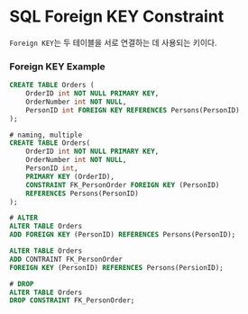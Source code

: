 ﻿# SQL Foreign KEY Constraint

`Foreign KEY`는 두 테이블을 서로 연결하는 데 사용되는 키이다.

### Foreign KEY Example

```sql
CREATE TABLE Orders (
	OrderID int NOT NULL PRIMARY KEY,
	OrderNumber int NOT NULL,
	PersonID int FOREIGN KEY REFERENCES Persons(PersonID)
);

# naming, multiple
CREATE TABLE Orders(
	OrderID int NOT NULL PRIMARY KEY,
	OrderNumber int NOT NULL,
	PersonID int,
	PRIMARY KEY (OrderID),
	CONSTRAINT FK_PersonOrder FOREIGN KEY (PersonID)
	REFERENCES Persons(PersonID)
);

# ALTER
ALTER TABLE Orders
ADD FOREIGN KEY (PersonID) REFERENCES Persons(PersonID);

ALTER TABLE Orders
ADD CONTRAINT FK_PersonOrder
FOREIGN KEY (PersonID) REFERENCES Persons(PersionID);

# DROP
ALTER TABLE Orders
DROP CONSTRAINT FK_PersonOrder;
```
